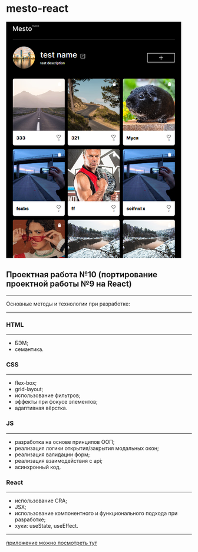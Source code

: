 # mesto-react

![Иллюстрация к проекту](https://github.com/goplomah/mesto-react/blob/main/src/images/mesto-for-readme.png)

## Проектная работа №10 (портирование проектной работы №9 на React)

---

Основные методы и технологии при разработке:

---

### HTML
---
- БЭМ;
- семантика.

### CSS
---
- flex-box;
- grid-layout;
- использование фильтров;
- эффекты при фокусе элементов;
- адаптивная вёрстка.

### JS
---
- разработка на основе принципов ООП;
- реализация логики открытия/закрытия модальных окон;
- реализация валидации форм;
- реализация взаимодействия с api;
- асинхронный код.

### React
---
- использование CRA;
- JSX;
- использование компонентного и функционального подхода при разработке;
- хуки: useState, useEffect.

---

[ приложение можно посмотреть тут](https://goplomah.github.io/mesto-react/)